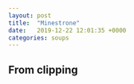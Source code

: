 ```yaml
---
layout: post
title:  "Minestrone"
date:   2019-12-22 12:01:35 +0000
categories: soups
---
```


## From clipping